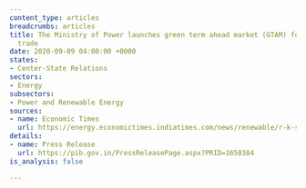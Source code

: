 ```yaml
---
content_type: articles
breadcrumbs: articles
title: The Ministry of Power launches green term ahead market (GTAM) for electricity
  trade
date: 2020-09-09 04:00:00 +0000
states:
- Center-State Relations
sectors:
- Energy
subsectors:
- Power and Renewable Energy
sources:
- name: Economic Times
  url: https://energy.economictimes.indiatimes.com/news/renewable/r-k-singh-launches-green-term-ahead-market/77881975
details:
- name: Press Release
  url: https://pib.gov.in/PressReleasePage.aspx?PRID=1650384
is_analysis: false

---
```

